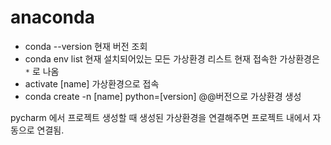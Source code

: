 # anaconda

- conda --version 
  현재 버전 조회
- conda env list
  현재 설치되어있는 모든 가상환경 리스트 
  현재 접속한 가상환경은 ` * ` 로 나옴
- activate [name] 
  가상환경으로 접속
- conda create -n [name] python=[version]
  @@버전으로 가상환경 생성



pycharm 에서 프로젝트 생성할 때 생성된 가상환경을 연결해주면 프로젝트 내에서 자동으로 연결됨. 